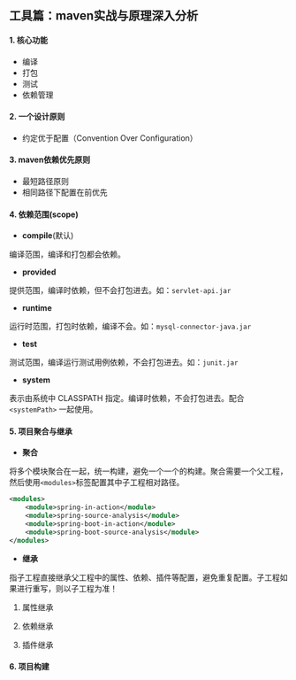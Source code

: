 ## 工具篇：maven实战与原理深入分析

#### 1. 核心功能

- 编译
- 打包
- 测试
- 依赖管理

#### 2. 一个设计原则

- 约定优于配置（Convention Over Configuration）

#### 3. maven依赖优先原则

- 最短路径原则
- 相同路径下配置在前优先

#### 4. 依赖范围(scope)

- **compile**(默认)

编译范围，编译和打包都会依赖。

- **provided**

提供范围，编译时依赖，但不会打包进去。如：`servlet-api.jar`

- **runtime**

运行时范围，打包时依赖，编译不会。如：`mysql-connector-java.jar`

- **test**

测试范围，编译运行测试用例依赖，不会打包进去。如：`junit.jar`

- **system**

表示由系统中 CLASSPATH 指定。编译时依赖，不会打包进去。配合`<systemPath>` 一起使用。

#### 5. 项目聚合与继承

- **聚合**

将多个模块聚合在一起，统一构建，避免一个一个的构建。聚合需要一个父工程，然后使用`<modules>`标签配置其中子工程相对路径。

```xml
<modules>
    <module>spring-in-action</module>
    <module>spring-source-analysis</module>
    <module>spring-boot-in-action</module>
    <module>spring-boot-source-analysis</module>
</modules>
```

- **继承**

指子工程直接继承父工程中的属性、依赖、插件等配置，避免重复配置。子工程如果进行重写，则以子工程为准！

1. 属性继承

2. 依赖继承

3. 插件继承

#### 6. 项目构建